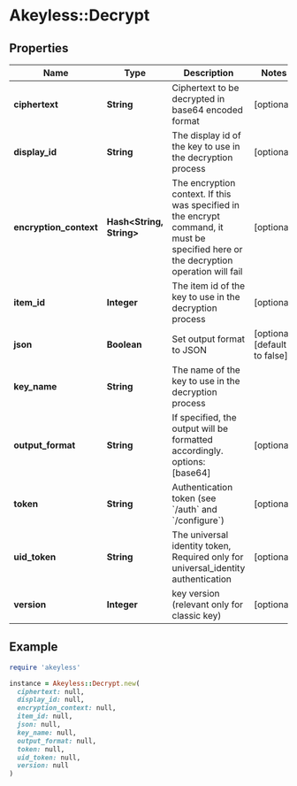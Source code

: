 # Akeyless::Decrypt

## Properties

| Name | Type | Description | Notes |
| ---- | ---- | ----------- | ----- |
| **ciphertext** | **String** | Ciphertext to be decrypted in base64 encoded format | [optional] |
| **display_id** | **String** | The display id of the key to use in the decryption process | [optional] |
| **encryption_context** | **Hash&lt;String, String&gt;** | The encryption context. If this was specified in the encrypt command, it must be specified here or the decryption operation will fail | [optional] |
| **item_id** | **Integer** | The item id of the key to use in the decryption process | [optional] |
| **json** | **Boolean** | Set output format to JSON | [optional][default to false] |
| **key_name** | **String** | The name of the key to use in the decryption process |  |
| **output_format** | **String** | If specified, the output will be formatted accordingly. options: [base64] | [optional] |
| **token** | **String** | Authentication token (see &#x60;/auth&#x60; and &#x60;/configure&#x60;) | [optional] |
| **uid_token** | **String** | The universal identity token, Required only for universal_identity authentication | [optional] |
| **version** | **Integer** | key version (relevant only for classic key) | [optional] |

## Example

```ruby
require 'akeyless'

instance = Akeyless::Decrypt.new(
  ciphertext: null,
  display_id: null,
  encryption_context: null,
  item_id: null,
  json: null,
  key_name: null,
  output_format: null,
  token: null,
  uid_token: null,
  version: null
)
```

